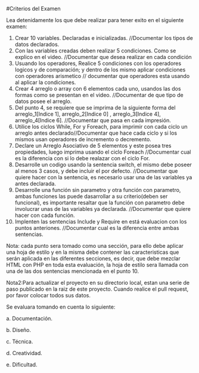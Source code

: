 #Criterios del Examen

Lea detenidamente los que debe realizar para tener exito en el siguiente examen:

1. Crear 10 variables. Declaradas e inicializadas. //Documentar los tipos de datos declarados.
2. Con las variables creadas deben realizar 5 condiciones. Como se explico en el video. //Documentar que desea realizar en cada condición
3. Usuando los operadores, Realice 5 condiciones con los operadores logicos y de comparación; y dentro de los mismo aplicar condiciones con operadores arismetico // documentar que operadores esta usando al aplicar la condiciones. 
4. Crear 4 arreglo o array con 6 elementos cada uno, usandos las dos formas como se presentan en el video. //Documentar de que tipo de datos posee el arreglo.
5. Del punto 4, se requiere que se imprima de la siguiente forma del arreglo_1[Indice 1], arreglo_2[Indice 0] , arreglo_3[Indice 4], arreglo_4[Indice 6]. //Documentar que pasa en cada impresión.
6. Utilice los ciclos  While, For y Foreach, para imprimir con cada ciclo un arreglo antes declarado//Documentar que hace cada ciclo y si los mismos usan operadores de incremento o decremento.
7. Declare un Arreglo Asociativo de 5 elementos y este posea tres propiedades, luego imprima usando el ciclo Foreach //Documentar cual es la diferencia con si lo debe realazar con el ciclo For. 
8. Desarrolle un codigo usando la sentencia switch, el mismo debe poseer al menos 3 casos, y debe incluir el por defecto. //Documentar que quiere hacer con la sentencia, es necesario usar una de las variables ya antes declarada. 
9. Desarrolle una función sin parametro y otra función con parametro, ambas funciones las puede dasarrollar a su criterio(deben ser funcional), es importante resaltar que la función con parametro debe involucrar unas de las variables ya declarada. //Documentar que quiere hacer con cada función.
10. Implenten las sentencias Include y Require en está evaluacion con los puntos anteriones. //Documentar cual es la diferencia entre ambas sentencias. 

Nota: cada punto sera tomado como una sección, para ello debe aplicar una hoja de estilo y en la misma debe contener las caracteristicas que serán aplicada en las diferentes secciones, es decir, que debe mezclar HTML con PHP en toda esta evaluación, la hoja de estilo sera llamada con una de las dos sentencias mencionada en el punto 10.

Nota2:Para actualizar el proyecto en su directorio local, estan una serie de paso publicado en la raiz de este proyecto. Cuando realice el pull request, por favor colocar todos sus datos. 

Se evaluara tomando en cuenta lo siguiente: 

a. Documentación.

b. Diseño.

c. Técnica.

d. Creatividad.

e. Dificultad.
